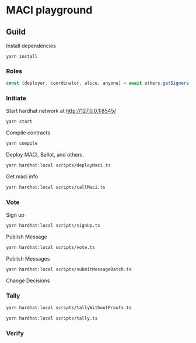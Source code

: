 # MACI playground


## Guild

Install dependencies
```
yarn install
```

### Roles

```ts
const [deployer, coordinator, alice, anyone] = await ethers.getSigners();
```

### Initiate

Start hardhat network at http://127.0.0.1:8545/

```sh
yarn start
```

Compile contracts

```sh
yarn compile
```

Deploy MACI, Ballot, and others.

```sh
yarn hardhat:local scripts/deployMaci.ts
```

Get maci info

```sh
yarn hardhat:local scripts/callMaci.ts 
```

### Vote

Sign up
```sh
yarn hardhat:local scripts/signUp.ts
```

Publish Message
```sh
yarn hardhat:local scripts/vote.ts
```

Publish Messages
```sh
yarn hardhat:local scripts/submitMessageBatch.ts
```

Change Decisions


### Tally

```sh
yarn hardhat:local scripts/tallyWithoutProofs.ts
```

```sh
yarn hardhat:local scripts/tally.ts
```


### Verify